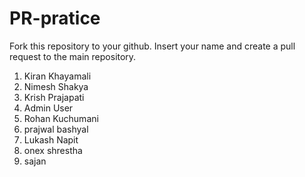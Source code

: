 # PR-pratice
Fork this repository to your github. Insert your name and create a pull request to the main repository.
1. Kiran Khayamali
2. Nimesh Shakya
3. Krish Prajapati
4. Admin User
5. Rohan Kuchumani
6. prajwal bashyal
7. Lukash Napit
8. onex shrestha
9. sajan

